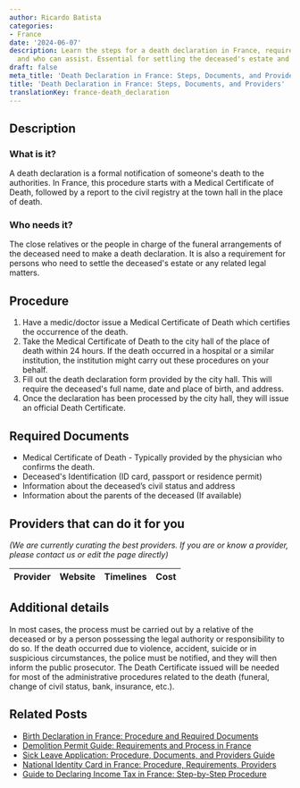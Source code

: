 ```yaml
---
author: Ricardo Batista
categories:
- France
date: '2024-06-07'
description: Learn the steps for a death declaration in France, required documents,
  and who can assist. Essential for settling the deceased's estate and legal matters.
draft: false
meta_title: 'Death Declaration in France: Steps, Documents, and Providers'
title: 'Death Declaration in France: Steps, Documents, and Providers'
translationKey: france-death_declaration
---
```


## Description
### What is it?
A death declaration is a formal notification of someone's death to the authorities. In France, this procedure starts with a Medical Certificate of Death, followed by a report to the civil registry at the town hall in the place of death.

### Who needs it?
The close relatives or the people in charge of the funeral arrangements of the deceased need to make a death declaration. It is also a requirement for persons who need to settle the deceased's estate or any related legal matters.

## Procedure

1. Have a medic/doctor issue a Medical Certificate of Death which certifies the occurrence of the death.
2. Take the Medical Certificate of Death to the city hall of the place of death within 24 hours. If the death occurred in a hospital or a similar institution, the institution might carry out these procedures on your behalf.
3. Fill out the death declaration form provided by the city hall. This will require the deceased's full name, date and place of birth, and address.
4. Once the declaration has been processed by the city hall, they will issue an official Death Certificate.

## Required Documents
- Medical Certificate of Death - Typically provided by the physician who confirms the death.
- Deceased's Identification (ID card, passport or residence permit)
- Information about the deceased’s civil status and address
- Information about the parents of the deceased (If available)

## Providers that can do it for you

_(We are currently curating the best providers. If you are or know a provider, please contact us or edit the page directly)_

| Provider        |     Website     |     Timelines    |       Cost      |
| --------------- | --------------- |  :-------------: | :-------------: |

## Additional details
In most cases, the process must be carried out by a relative of the deceased or by a person possessing the legal authority or responsibility to do so. If the death occurred due to violence, accident, suicide or in suspicious circumstances, the police must be notified, and they will then inform the public prosecutor. The Death Certificate issued will be needed for most of the administrative procedures related to the death (funeral, change of civil status, bank, insurance, etc.).


## Related Posts

- [Birth Declaration in France: Procedure and Required Documents](https://tramitit.com/guides/france/birth_declaration/)
- [Demolition Permit Guide: Requirements and Process in France](https://tramitit.com/guides/france/demolition_permit_application/)
- [Sick Leave Application: Procedure, Documents, and Providers Guide](https://tramitit.com/guides/france/sick_leave_application/)
- [National Identity Card in France: Procedure, Requirements, Providers](https://tramitit.com/guides/france/national_identity_card_application/)
- [Guide to Declaring Income Tax in France: Step-by-Step Procedure](https://tramitit.com/guides/france/income_tax_declaration/)